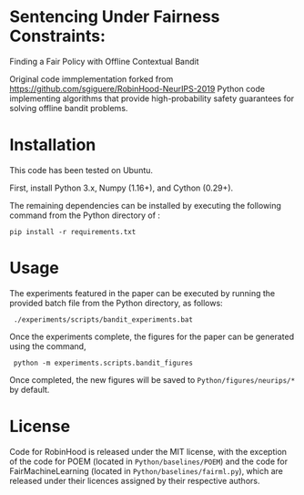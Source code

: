 # Sentencing Under Fairness Constraints: 
Finding a Fair Policy with Offline Contextual Bandit

Original code immplementation forked from https://github.com/sgiguere/RobinHood-NeurIPS-2019
Python code implementing algorithms that provide high-probability safety guarantees for solving offline bandit problems.

# Installation

This code has been tested on Ubuntu.

First, install Python 3.x, Numpy (1.16+), and Cython (0.29+).

The remaining dependencies can be installed by executing the following command from the Python directory of : 

	pip install -r requirements.txt

# Usage

The experiments featured in the paper can be executed by running the provided batch file from the Python directory, as follows:

     ./experiments/scripts/bandit_experiments.bat
     
Once the experiments complete, the figures for the paper can be generated using the command, 

     python -m experiments.scripts.bandit_figures
     
Once completed, the new figures will be saved to `Python/figures/neurips/*` by default.

# License

Code for RobinHood is released under the MIT license, with the exception of the code for POEM (located in `Python/baselines/POEM`) and the code for FairMachineLearning (located in `Python/baselines/fairml.py`), which are released under their licences assigned by their respective authors.
